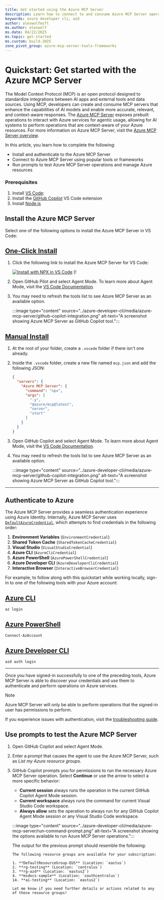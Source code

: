 ```yaml
---
title: Get started using the Azure MCP Server
description: Learn how to connect to and consume Azure MCP Server operations
keywords: azure developer cli, azd
author: alexwolfmsft
ms.author: alexwolf
ms.date: 04/22/2025
ms.topic: get-started
ms.custom: build-2025
zone_pivot_group: azure-mcp-server-tools-frameworks
---
```


# Quickstart: Get started with the Azure MCP Server

The Model Context Protocol (MCP) is an open protocol designed to standardize integrations between AI apps and external tools and data sources. Using MCP, developers can create and consume MCP servers that enhance the capabilities of AI models and enable more accurate, relevant, and context-aware responses. The [Azure MCP Server](https://github.com/Azure/azure-mcp) exposes prebuilt operations to interact with Azure services for agentic usage, allowing for AI systems to perform operations that are context-aware of your Azure resources. For more information on Azure MCP Server, visit the [Azure MCP Server overview](overview.md).

In this article, you learn how to complete the following:

- Install and authenticate to the Azure MCP Server
- Connect to Azure MCP Server using popular tools or frameworks
- Run prompts to test Azure MCP Server operations and manage Azure resources

### Prerequisites

1. Install [VS Code]((https://code.visualstudio.com/download)):
2. Install the [GitHub Copilot](https://marketplace.visualstudio.com/items?itemName=GitHub.copilot) VS Code extension
3. Install [Node.js](https://docs.npmjs.com/downloading-and-installing-node-js-and-npm)

## Install the Azure MCP Server

Select one of the following options to install the Azure MCP Server in VS Code:

## [One-Click Install](#tab/one-click)

1. Click the following link to install the Azure MCP Server for VS Code:

    [![Install with NPX in VS Code](https://img.shields.io/badge/VS_Code-Install_Azure_MCP_Server-0098FF?style=flat-square&logo=visualstudiocode&logoColor=white)](https://insiders.vscode.dev/redirect/mcp/install?name=Azure%20MCP%20Server&config=%7B%22command%22%3A%22npx%22%2C%22args%22%3A%5B%22-y%22%2C%22%40azure%2Fmcp%40latest%22%2C%22server%22%2C%22start%22%5D%7D) [!

1. Open GitHub Pilot and select Agent Mode. To learn more about Agent Mode, visit the [VS Code Documentation](https://code.visualstudio.com/docs/copilot/chat/chat-agent-mode).

1. You may need to refresh the tools list to see Azure MCP Server as an available option.

    :::image type="content" source="../azure-developer-cli/media/azure-mcp-server/github-copilot-integration.png" alt-text="A screenshot showing Azure MCP Server as GitHub Copilot tool.":::

## [Manual Install](#tab/manual)

1. At the root of your folder, create a `.vscode` folder if there isn't one already.
1. Inside the `.vscode` folder, create a new file named `mcp.json` and add the following JSON:

    ```json
    {
      "servers": {
        "Azure MCP Server": {
          "command": "npx",
          "args": [
            "-y",
            "@azure/mcp@latest",
            "server",
            "start"
          ]
        }
      }
    }
    ```

1. Open GitHub Copilot and select Agent Mode. To learn more about Agent Mode, visit the [VS Code Documentation](https://code.visualstudio.com/docs/copilot/chat/chat-agent-mode).

1. You may need to refresh the tools list to see Azure MCP Server as an available option.

    :::image type="content" source="../azure-developer-cli/media/azure-mcp-server/github-copilot-integration.png" alt-text="A screenshot showing Azure MCP Server as GitHub Copilot tool.":::

---

## Authenticate to Azure

The Azure MCP Server provides a seamless authentication experience using Azure Identity. Internally, Azure MCP Server uses [`DefaultAzureCredential`](https://learn.microsoft.com/dotnet/azure/sdk/authentication/credential-chains?tabs=dac), which attempts to find credentials in the following order:

1. **Environment Variables** (`EnvironmentCredential`)
2. **Shared Token Cache** (`SharedTokenCacheCredential`)
3. **Visual Studio** (`VisualStudioCredential`)
4. **Azure CLI** (`AzureCliCredential`)
5. **Azure PowerShell** (`AzurePowerShellCredential`)
6. **Azure Developer CLI** (`AzureDeveloperCliCredential`)
7. **Interactive Browser** (`InteractiveBrowserCredential`)

For example, to follow along with this quickstart while working locally, sign-in to one of the following tools with your Azure account:

## [Azure CLI](#tab/azure-cli)

```azurecli
az login
```

## [Azure PowerShell](#tab/azure-powershell)

```azurepowershell
Connect-AzAccount
```

## [Azure Developer CLI](#tab/azure-developer-cli)

```azdeveloper
azd auth login
```

---

Once you have signed-in successfully to one of the preceding tools, Azure MCP Server is able to discover your credentials and use them to authenticate and perform operations on Azure services.

> [!NOTE]
> Azure MCP Server will only be able to perform operations that the signed-in user has permissions to perform.

If you experience issues with authentication, visit the [troubleshooting guide](/TROUBLESHOOTING.md).

## Use prompts to test the Azure MCP Server

1. Open GitHub Copilot and select Agent Mode.
1. Enter a prompt that causes the agent to use the Azure MCP Server, such as *List my Azure resource groups*.
1. GitHub Copilot prompts you for permissions to run the necessary Azure MCP Server operation. Select **Continue** or use the arrow to select a more specific behavior:
    - **Current session** always runs the operation in the current GitHub Copilot Agent Mode session.
    - **Current workspace** always runs the command for current Visual Studio Code workspace.
    - **Always allow** sets the operation to always run for any GitHub Copilot Agent Mode session or any Visual Studio Code workspace.

    :::image type="content" source="../azure-developer-cli/media/azure-mcp-server/run-command-prompt.png" alt-text="A screenshot showing the options available to run Azure MCP Server operations.":::

    The output for the previous prompt should resemble the following:

    ```output
    The following resource groups are available for your subscription:

    1. **DefaultResourceGroup-EUS** (Location: `eastus`)
    2. **rg-testing** (Location: `centralus`)
    3. **rg-azd** (Location: `eastus2`)
    4. **msdocs-sample** (Location: `southcentralus`)
    14. **ai-testing** (Location: `eastus2`)
    
    Let me know if you need further details or actions related to any of these resource groups!
    ```
